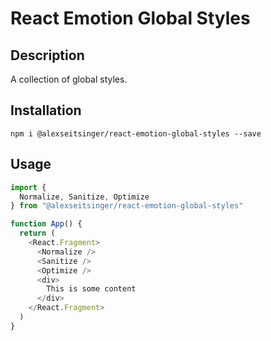 # React Emotion Global Styles

## Description

A collection of global styles.

## Installation

```
npm i @alexseitsinger/react-emotion-global-styles --save
```

## Usage

```javascript
import { 
  Normalize, Sanitize, Optimize 
} from "@alexseitsinger/react-emotion-global-styles"

function App() {
  return (
    <React.Fragment>
      <Normalize />
      <Sanitize />
      <Optimize />
      <div>
        This is some content
      </div>
    </React.Fragment>
  )
}
```
